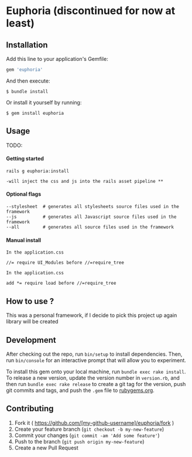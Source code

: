 
# Euphoria (discontinued for now at least)


## Installation

Add this line to your application's Gemfile:

```ruby 
gem 'euphoria'

```

And then execute:

    $ bundle install

Or install it yourself by running:

    $ gem install euphoria

## Usage

TODO: 

#### Getting started

    rails g euphoria:install 
    
    -will inject the css and js into the rails asset pipeline **
    
#### Optional flags 
    
    --stylesheet  # generates all stylesheets source files used in the framework
    --js          # generates all Javascript source files used in the framework
    --all         # generates all source files used in the framework

#### Manual install
    In the application.css 
    
    //= require UI_Modules before //=require_tree	
    
    In the application.css 		
    
 	add *= require load before //=require_tree

## How to use ? 

This was a personal framework, if I decide to pick this project up again library will be created

## Development

After checking out the repo, run `bin/setup` to install dependencies. Then, run `bin/console` for an interactive prompt that will allow you to experiment.

To install this gem onto your local machine, run `bundle exec rake install`. To release a new version, update the version number in `version.rb`, and then run `bundle exec rake release` to create a git tag for the version, push git commits and tags, and push the `.gem` file to [rubygems.org](https://rubygems.org).

## Contributing

1. Fork it ( https://github.com/[my-github-username]/euphoria/fork )
2. Create your feature branch (`git checkout -b my-new-feature`)
3. Commit your changes (`git commit -am 'Add some feature'`)
4. Push to the branch (`git push origin my-new-feature`)
5. Create a new Pull Request
